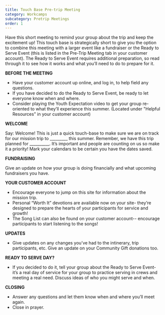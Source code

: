 ```yaml
---
title: Touch Base Pre-trip Meeting
category: Workcamps
subcategory: Pretrip Meetings
order: 1
---
```


Have this short meeting to remind your group about the trip and keep the excitement up\! This touch base is strategically short to give you the option to combine this meeting with a larger event like a fundraiser or the Ready to Serve Event (this is listed in the Pre-Trip Meeting tab in your customer account). The Ready to Serve Event requires additional preparation, so read through it to see how it works and what you’ll need to do to prepare for it.

**BEFORE THE MEETING**

* Have your customer account up online, and log in, to help field any questions.
* If you have decided to do the Ready to Serve Event, be ready to let everyone know when and where.
* Consider playing the Youth Expectation video to get your group re-oriented to what they’ll experience this summer. (Located under "Helpful Resources" in your customer account)

**WELCOME**

Say: Welcome\! This is just a quick touch-base to make sure we are on track for our mission trip to \_\_\_\_\_\_\_\_\_ this summer. Remember, we have this trip planned for \_\_\_\_\_\_\_\_\_\_. It’s important and people are counting on us so make it a priority\! Mark your calendars to be certain you have the dates saved.

**FUNDRAISING**

Give an update on how your group is doing financially and what upcoming fundraisers you have.

**YOUR CUSTOMER ACCOUNT**

* Encourage everyone to jump on this site for information about the mission trip.
* Personal “Worth It” devotions are available now on your site- they’re designed to prepare the hearts of your participants for service and growth\!
* The Song List can also be found on your customer account-- encourage participants to start listening to the songs\!

**UPDATES**

* Give updates on any changes you’ve had to the intinerary, trip participants, etc. Give an update on your Community Gift donations too.

**READY TO SERVE DAY?**

* If you decided to do it, tell your group about the Ready to Serve Event- it’s a real day of service for your group to practice serving in crews and meeting a real need. Discuss ideas of who you might serve and when.

**CLOSING**

* Answer any questions and let them know when and where you’ll meet again.
* Close in prayer.
